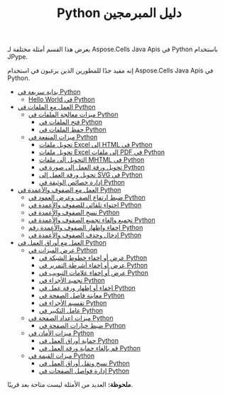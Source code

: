 ﻿---
title: Python دليل المبرمجين
type: docs
weight: 20
url: /ar/java/python-programmers-guide/
---
يعرض هذا القسم أمثلة مختلفة لـ Aspose.Cells Java Apis في Python باستخدام JPype.

إنه مفيد جدًا للمطورين الذين يرغبون في استخدام Aspose.Cells Java Apis في Python.

- [بداية سريعة في Python](/cells/ar/java/quick-start-in-python/)
  - [Hello World في Python](/cells/ar/java/hello-world-in-python/)
- [العمل مع الملفات في Python](/cells/ar/java/working-with-files-in-python/)
  - [ميزات معالجة الملفات في Python](/cells/ar/java/file-handling-features-in-python/)
    - [فتح الملفات في Python](/cells/ar/java/opening-files-in-python/)
    - [حفظ الملفات في Python](/cells/ar/java/saving-files-in-python/)
  - [ميزات المنفعة في Python](/cells/ar/java/utility-features-in-python/)
    - [تحويل ملفات Excel إلى HTML في Python](/cells/ar/java/converting-excel-files-to-html-in-python/)
    - [تحويل ملفات Excel إلى ملفات PDF في Python](/cells/ar/java/converting-excel-to-pdf-files-in-python/)
    - [التحويل إلى ملفات MHTML في Python](/cells/ar/java/converting-to-mhtml-files-in-python/)
    - [تحويل ورقة العمل إلى صورة في Python](/cells/ar/java/converting-worksheet-to-image-in-python/)
    - [تحويل ورقة العمل إلى SVG في Python](/cells/ar/java/converting-worksheet-to-svg-in-python/)
    - [إدارة خصائص الوثيقة في Python](/cells/ar/java/managing-document-properties-in-python/)
- [العمل مع الصفوف والأعمدة في Python](/cells/ar/java/working-with-rows-and-columns-in-python/)
  - [ضبط ارتفاع الصف وعرض العمود في Python](/cells/ar/java/adjusting-row-height-and-column-width-in-python/)
  - [احتواء تلقائي للصفوف والأعمدة في Python](/cells/ar/java/autofit-rows-and-columns-in-python/)
  - [نسخ الصفوف والأعمدة في Python](/cells/ar/java/copying-rows-and-columns-in-python/)
  - [تجميع وإلغاء تجميع الصفوف والأعمدة في Python](/cells/ar/java/grouping-and-ungrouping-rows-and-columns-in-python/)
  - [إخفاء وإظهار الصفوف والأعمدة رقم Python](/cells/ar/java/hiding-and-showing-rows-and-columns-in-python/)
  - [إدخال وحذف الصفوف والأعمدة في Python](/cells/ar/java/inserting-and-deleting-rows-and-columns-in-python/)
- [العمل مع أوراق العمل في Python](/cells/ar/java/working-with-worksheets-in-python/)
  - [عرض الميزات في Python](/cells/ar/java/display-features-in-python/)
    - [عرض أو إخفاء خطوط الشبكة في Python](/cells/ar/java/display-or-hide-gridlines-in-python/)
    - [عرض أو إخفاء أشرطة التمرير في Python](/cells/ar/java/display-or-hide-scroll-bars-in-python/)
    - [عرض أو إخفاء علامات التبويب في Python](/cells/ar/java/display-or-hide-tabs-in-python/)
    - [تجميد الأجزاء في Python](/cells/ar/java/freeze-panes-in-python/)
    - [إخفاء أو إظهار ورقة عمل في Python](/cells/ar/java/hide-or-unhide-a-worksheet-in-python/)
    - [معاينة فاصل الصفحة في Python](/cells/ar/java/page-break-preview-in-python/)
    - [تقسيم الأجزاء في Python](/cells/ar/java/split-panes-in-python/)
    - [عامل التكبير في Python](/cells/ar/java/zoom-factor-in-python/)
  - [ميزات إعداد الصفحة في Python](/cells/ar/java/page-setup-features-in-python/)
    - [ضبط خيارات الصفحة في Python](/cells/ar/java/setting-page-options-in-python/)
  - [ميزات الأمان في Python](/cells/ar/java/security-features-in-python/)
    - [حماية أوراق العمل في Python](/cells/ar/java/protecting-worksheets-in-python/)
    - [قم بإلغاء حماية ورقة العمل في Python](/cells/ar/java/unprotect-a-worksheet-in-python/)
  - [ميزات القيمة في Python](/cells/ar/java/value-features-in-python/)
    - [نسخ ونقل أوراق العمل في Python](/cells/ar/java/copying-and-moving-worksheets-in-python/)
    - [إدارة فواصل الصفحات في Python](/cells/ar/java/managing-page-breaks-in-python/)

**ملحوظة:** العديد من الأمثلة ليست متاحة بعد قريبًا.
